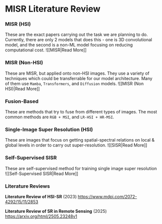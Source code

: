 # MISR Literature Review
### MISR (HSI)
These are the exact papers carrying out the task we are planning to do.
Currently, there are only 2 models that does this - one is 3D convolutional model, and the second is a non-ML model focusing on reducing computational cost.
![[MISR|Read More]]

### MISR (Non-HSI)
These are MISR, but applied onto non-HSI images.
They use a variety of techniques which could be transferrable for our model architecture.
Many of them use `Mamba`, `Transformers`, and `Diffusion` models.
![[MISR (Non HSI)|Read More]]

### Fusion-Based
These are methods that try to fuse from different types of images.
The most common methods are `RGB + MSI`, and `LR-HSI + HR-MSI`.

### Single-Image Super Resolution (HSI)
These are images that focus on getting spatial-spectral relations on local & global levels in order to carry out super-resolution.
![[SISR|Read More]]

### Self-Supervised SISR
These are self-supervised method for training single image super resolution
![[Self-Supervised SISR|Read More]]

### Literature Reviews 
**Literature Review of HSI-SR** (2023)
https://www.mdpi.com/2072-4292/15/11/2853

**Literature Review of SR in Remote Sensing** (2025)
https://arxiv.org/html/2505.23248v1